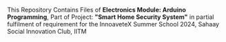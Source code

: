 This Repository Contains Files of <b>Electronics Module: Arduino Programming</b>, Part of Project: <b>"Smart Home Security System"</b> in partial fulfilment of requirement for the InnoaveteX Summer School 2024, Sahaay Social Innovation Club, IITM
